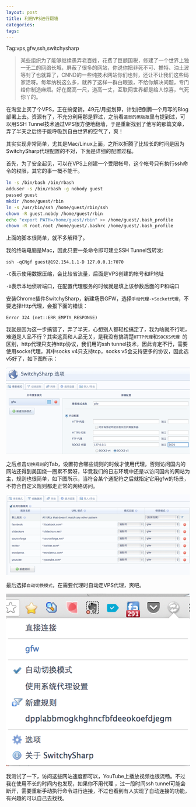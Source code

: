 ```yaml
---
layout: post
title: 利用VPS进行翻墙
categories:
tags:
---
```


Tag:vps,gfw,ssh,switchysharp

>某些组织为了能够继续愚弄老百姓，花费了巨额国税，修建了一个世界上独一无二的网络长城，屏蔽了很多的网站，你说你把非死不可、推特、油土波等封了也就算了，CNND的一些纯技术网站你们也封，还让不让我们这些码家活呀。每年纳税这么多，就养了这样一群白眼狼，不给你解决问题，专门给你制造麻烦。好在魔高一尺，道高一丈，互联网世界都是给人惊喜，气死你丫的。

在淘宝上买了个VPS，正在搞促销，49元/月挺划算，计划把倒腾一个月写的Blog部署上去。资源有了，不充分利用那是罪过，之前看`道哥的黑板报`里有提到过，可以用SSH Tunnel技术通过VPS很方便地翻墙，于是重新找到了他写的那篇文章，弄了半天之后终于能呼吸到自由世界的空气了，爽！

其实实现非常简单，尤其是Mac/Linux上面，之所以折腾了比较长的时间是因为SwitchySharp代理配置的不对，下面是详细的配置过程。

首先，为了安全起见，可以在VPS上创建一个受限帐号，这个帐号只有执行ssh命令的权限，其它的事一概不能干。

```bash
ln -s /bin/bash /bin/rbash 
adduser -s /bin/rbash -g nobody guest
passed guest
mkdir /home/guest/rbin
ln -s /usr/bin/ssh /home/guest/rbin/ssh
chown -R guest.nobdy /home/guest/rbin
echo "export PATH=/home/guest/rbin" >> /home/guest/.bash_profile
chown -R root.root /home/guest/.bashrc /home/guest/.bash_profile
```

上面的脚本很简单，就不多解释了。

我的终端电脑是Mac，因此只要一条命令即可建立SSH Tunnel包转发:

```
ssh -qCNgf guest@192.154.1.1-D 127.0.0.1:7070
```
`-C`表示使用数据压缩，会比较省流量，后面是VPS创建的帐号和IP地址

`-D`表示本地侦听端口，在配置代理服务的时候就是填上该参数后面的IP和端口

安装Chrome插件SwitchySharp，新建场景GFW，选择`手动代理->Socket代理`，不要选择Http代理，会报下面的错误：
```
Error 324 (net::ERR_EMPTY_RESPONSE)
```
我就是因为这一步搞错了，弄了半天，心想别人都轻松搞定了，我为啥就不行呢，难道是人品不行？其实这真和人品无关，是我没有搞清楚`HTTP代理`和`SOCKS代理 `的区别，http代理只支持http协议，我们用的ssh tunnel技术，因此肯定不行，需要使用socks代理，其中socks v4只支持tcp，socks v5会支持更多的协议，因此选v5好了，如下图所示：

![switchysharp1](myimg/switchysharp1.png)

之后点击`切换规则`的Tab，设置符合哪些规则的时候才使用代理，否则访问国内的网站还得到美国绕一圈累不累呀，毕竟我们的日志环境中还是以访问国内的网站为主，规则也很简单，如下图所示，当符合某个通配符之后就指定它用gfw的场景，不符合自定义规则都走正常的网络访问。

![switchysharp2](myimg/switchysharp2.png)

最后选择`自动切换模式`，在需要代理时自动走VPS代理，爽吧。

![switchysharp3](myimg/switchysharp3.png)

我测试了一下，访问这些网站速度都可以，YouTube上播放视频也很流畅。不过我在使用不长的时间内也发现，如果你不用代理 ，过一段时间ssh tunnel可能会断开，需要重新手动执行命令进行连接，不过也看到有人实现了自动连接的功能，有兴趣的可以自己去找找。
 

